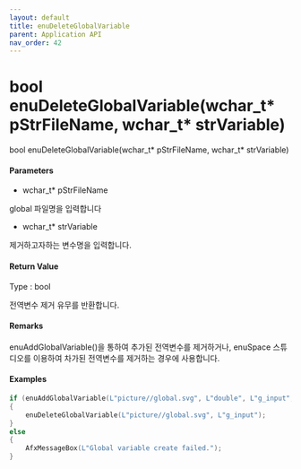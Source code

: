 ```yaml
---
layout: default
title: enuDeleteGlobalVariable
parent: Application API
nav_order: 42
---
```

# bool enuDeleteGlobalVariable\(wchar\_t\* pStrFileName, wchar\_t\* strVariable\)

bool enuDeleteGlobalVariable\(wchar\_t\* pStrFileName, wchar\_t\* strVariable\)

#### Parameters

* wchar\_t\* pStrFileName

global 파일명을 입력합니다

* wchar\_t\* strVariable

제거하고자하는 변수명을 입력합니다.

#### Return Value

Type : bool

전역변수 제거 유무를 반환합니다.

#### Remarks

enuAddGlobalVariable\(\)을 통하여 추가된 전역변수를 제거하거나, enuSpace 스튜디오를 이용하여 차가된 전역변수를 제거하는 경우에 사용합니다.

#### Examples

```cpp
if (enuAddGlobalVariable(L"picture//global.svg", L"double", L"g_input", L"55.45", L"global variable input1"))
{
    enuDeleteGlobalVariable(L"picture//global.svg", L"g_input");
}
else
{
    AfxMessageBox(L"Global variable create failed.");
}
```



